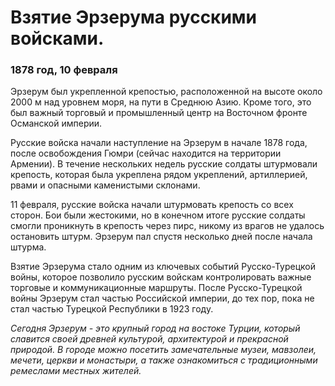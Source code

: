 # Взятие Эрзерума русскими войсками.
### 1878 год, 10 февраля

Эрзерум был укрепленной крепостью, расположенной на высоте около 2000 м над уровнем моря, на пути в Среднюю Азию. Кроме того, это был важный торговый и промышленный центр на Восточном фронте Османской империи.

Русские войска начали наступление на Эрзерум в начале 1878 года, после освобождения Гюмри (сейчас находится на территории Армении). В течение нескольких недель русские солдаты штурмовали крепость, которая была укреплена рядом укреплений, артиллерией, рвами и опасными каменистыми склонами.

11 февраля, русские войска начали штурмовать крепость со всех сторон. Бои были жестокими, но в конечном итоге русские солдаты смогли проникнуть в крепость через пирс, никому из врагов не удалось остановить штурм. Эрзерум пал спустя несколько дней после начала штурма.

Взятие Эрзерума стало одним из ключевых событий Русско-Турецкой войны, которое позволило русским войскам контролировать важные торговые и коммуникационные маршруты. После Русско-Турецкой войны Эрзерум стал частью Российской империи, до тех пор, пока не стал частью Турецкой Республики в 1923 году.

*Сегодня Эрзерум - это крупный город на востоке Турции, который славится своей древней культурой, архитектурой и прекрасной природой. В городе можно посетить замечательные музеи, мавзолеи, мечети, церкви и монастыри, а также ознакомиться с традиционными ремеслами местных жителей.*